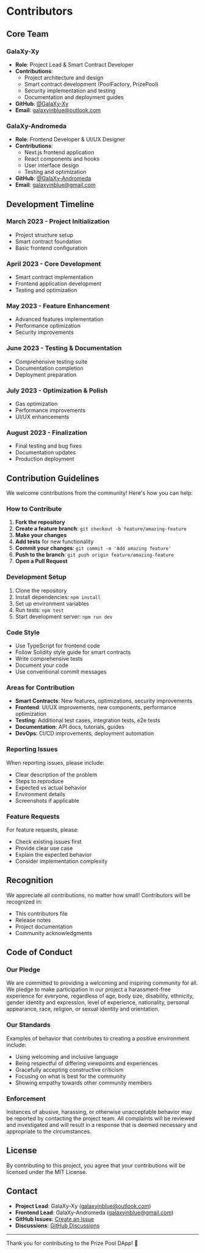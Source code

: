 # Contributors

## Core Team

### GalaXy-Xy
- **Role**: Project Lead & Smart Contract Developer
- **Contributions**: 
  - Project architecture and design
  - Smart contract development (PoolFactory, PrizePool)
  - Security implementation and testing
  - Documentation and deployment guides
- **GitHub**: [@GalaXy-Xy](https://github.com/GalaXy-Xy)
- **Email**: galaxyinblue@outlook.com

### GalaXy-Andromeda
- **Role**: Frontend Developer & UI/UX Designer
- **Contributions**:
  - Next.js frontend application
  - React components and hooks
  - User interface design
  - Testing and optimization
- **GitHub**: [@GalaXy-Andromeda](https://github.com/GalaXy-Andromeda)
- **Email**: galaxyinblue@gmail.com

## Development Timeline

### March 2023 - Project Initialization
- Project structure setup
- Smart contract foundation
- Basic frontend configuration

### April 2023 - Core Development
- Smart contract implementation
- Frontend application development
- Testing and optimization

### May 2023 - Feature Enhancement
- Advanced features implementation
- Performance optimization
- Security improvements

### June 2023 - Testing & Documentation
- Comprehensive testing suite
- Documentation completion
- Deployment preparation

### July 2023 - Optimization & Polish
- Gas optimization
- Performance improvements
- UI/UX enhancements

### August 2023 - Finalization
- Final testing and bug fixes
- Documentation updates
- Production deployment

## Contribution Guidelines

We welcome contributions from the community! Here's how you can help:

### How to Contribute

1. **Fork the repository**
2. **Create a feature branch**: `git checkout -b feature/amazing-feature`
3. **Make your changes**
4. **Add tests** for new functionality
5. **Commit your changes**: `git commit -m 'Add amazing feature'`
6. **Push to the branch**: `git push origin feature/amazing-feature`
7. **Open a Pull Request**

### Development Setup

1. Clone the repository
2. Install dependencies: `npm install`
3. Set up environment variables
4. Run tests: `npm test`
5. Start development server: `npm run dev`

### Code Style

- Use TypeScript for frontend code
- Follow Solidity style guide for smart contracts
- Write comprehensive tests
- Document your code
- Use conventional commit messages

### Areas for Contribution

- **Smart Contracts**: New features, optimizations, security improvements
- **Frontend**: UI/UX improvements, new components, performance optimization
- **Testing**: Additional test cases, integration tests, e2e tests
- **Documentation**: API docs, tutorials, guides
- **DevOps**: CI/CD improvements, deployment automation

### Reporting Issues

When reporting issues, please include:
- Clear description of the problem
- Steps to reproduce
- Expected vs actual behavior
- Environment details
- Screenshots if applicable

### Feature Requests

For feature requests, please:
- Check existing issues first
- Provide clear use case
- Explain the expected behavior
- Consider implementation complexity

## Recognition

We appreciate all contributions, no matter how small! Contributors will be recognized in:
- This contributors file
- Release notes
- Project documentation
- Community acknowledgments

## Code of Conduct

### Our Pledge

We are committed to providing a welcoming and inspiring community for all. We pledge to make participation in our project a harassment-free experience for everyone, regardless of age, body size, disability, ethnicity, gender identity and expression, level of experience, nationality, personal appearance, race, religion, or sexual identity and orientation.

### Our Standards

Examples of behavior that contributes to creating a positive environment include:
- Using welcoming and inclusive language
- Being respectful of differing viewpoints and experiences
- Gracefully accepting constructive criticism
- Focusing on what is best for the community
- Showing empathy towards other community members

### Enforcement

Instances of abusive, harassing, or otherwise unacceptable behavior may be reported by contacting the project team. All complaints will be reviewed and investigated and will result in a response that is deemed necessary and appropriate to the circumstances.

## License

By contributing to this project, you agree that your contributions will be licensed under the MIT License.

## Contact

- **Project Lead**: GalaXy-Xy (galaxyinblue@outlook.com)
- **Frontend Lead**: GalaXy-Andromeda (galaxyinblue@gmail.com)
- **GitHub Issues**: [Create an issue](https://github.com/GalaXy-Xy/project_test/issues)
- **Discussions**: [GitHub Discussions](https://github.com/GalaXy-Xy/project_test/discussions)

---

Thank you for contributing to the Prize Pool DApp! 🎉
